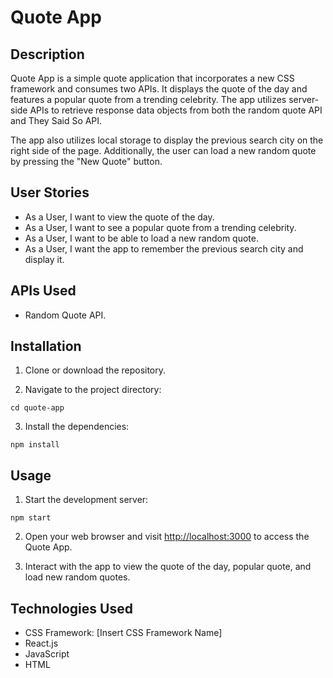 

# Quote App

## Description

Quote App is a simple quote application that incorporates a new CSS framework and consumes two APIs. It displays the quote of the day and features a popular quote from a trending celebrity. The app utilizes server-side APIs to retrieve response data objects from both the random quote API and They Said So API.

The app also utilizes local storage to display the previous search city on the right side of the page. Additionally, the user can load a new random quote by pressing the "New Quote" button.

## User Stories

- As a User, I want to view the quote of the day.
- As a User, I want to see a popular quote from a trending celebrity.
- As a User, I want to be able to load a new random quote.
- As a User, I want the app to remember the previous search city and display it.

## APIs Used

- Random Quote API.

## Installation

1. Clone or download the repository.

2. Navigate to the project directory:

```
cd quote-app
```

3. Install the dependencies:

```
npm install
```

## Usage

1. Start the development server:

```
npm start
```

2. Open your web browser and visit [http://localhost:3000](http://localhost:3000) to access the Quote App.

3. Interact with the app to view the quote of the day, popular quote, and load new random quotes.

## Technologies Used

- CSS Framework: [Insert CSS Framework Name]
- React.js
- JavaScript
- HTML


